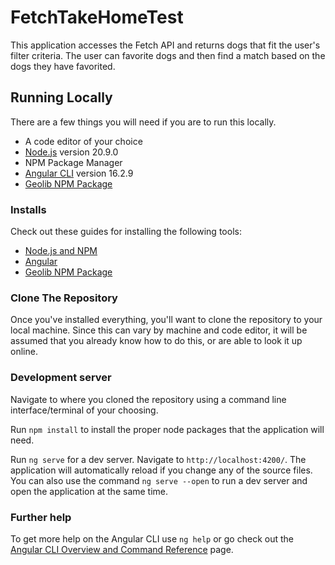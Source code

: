 # FetchTakeHomeTest

This application accesses the Fetch API and returns dogs that fit the user's filter criteria. The user can favorite dogs and then find a match based on the dogs they have favorited.

## Running Locally

There are a few things you will need if you are to run this locally.

- A code editor of your choice
- [Node.js](https://nodejs.org/en/download/current) version 20.9.0
- NPM Package Manager
- [Angular CLI](https://github.com/angular/angular-cli) version 16.2.9
- [Geolib NPM Package](https://www.npmjs.com/package/geolib)

### Installs

Check out these guides for installing the following tools:
- [Node.js and NPM](https://radixweb.com/blog/installing-npm-and-nodejs-on-windows-and-mac)
- [Angular](https://angular.io/guide/setup-local#install-the-angular-cli)
- [Geolib NPM Package](https://www.npmjs.com/package/geolib)

### Clone The Repository

Once you've installed everything, you'll want to clone the repository to your local machine. Since this can vary by machine and code editor, it will be assumed that you already know how to do this, or are able to look it up online.

### Development server

Navigate to where you cloned the repository using a command line interface/terminal of your choosing.

Run `npm install` to install the proper node packages that the application will need.

Run `ng serve` for a dev server. Navigate to `http://localhost:4200/`. The application will automatically reload if you change any of the source files.
You can also use the command `ng serve --open` to run a dev server and open the application at the same time.

### Further help

To get more help on the Angular CLI use `ng help` or go check out the [Angular CLI Overview and Command Reference](https://angular.io/cli) page.
